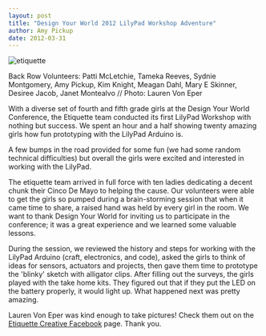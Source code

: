 ```yaml
---
layout: post
title: "Design Your World 2012 LilyPad Workshop Adventure"
author: Amy Pickup
date: 2012-03-31
---
```

![etiquette](http://farm8.staticflickr.com/7245/7174147992_ecca814276_c.jpg)

Back Row Volunteers: Patti McLetchie, Tameka Reeves, Sydnie Montgomery, Amy Pickup, Kim Knight, Meagan Dahl, Mary E Skinner, Desiree Jacob, Janet Montealvo // Photo: Lauren Von Eper

With a diverse set of fourth and fifth grade girls at the Design Your World Conference, the Etiquette team conducted its first LilyPad Workshop with nothing but success. We spent an hour and a half showing twenty amazing girls how fun prototyping with the LilyPad Arduino is.

A few bumps in the road provided for some fun (we had some random technical difficulties) but overall the girls were excited and interested in working with the LilyPad.

The etiquette team arrived in full force with ten ladies dedicating a decent chunk their Cinco De Mayo to helping the cause. Our volunteers were able to get the girls so pumped during a brain-storming session that when it came time to share, a raised hand was held by every girl in the room. We want to thank Design Your World for inviting us to participate in the conference; it was a great experience and we learned some valuable lessons.

During the session, we reviewed the history and steps for working with the LilyPad Arduino (craft, electronics, and code), asked the girls to think of ideas for sensors, actuators and projects, then gave them time to prototype the 'blinky' sketch with alligator clips. After filling out the surveys, the girls played with the take home kits. They figured out that if they put the LED on the battery properly, it would light up. What happened next was pretty amazing.

Lauren Von Eper was kind enough to take pictures! Check them out on the [Etiquette Creative Facebook](https://www.facebook.com/pg/EtiquetteCreative/photos/?tab=album&album_id=368034029952751) page. Thank you.
